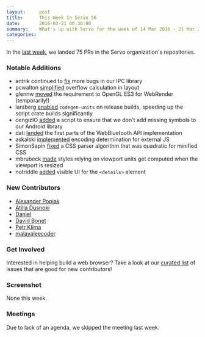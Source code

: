 ```yaml
---
layout:     post
title:      This Week In Servo 56
date:       2016-03-21 00:30:00
summary:    What's up with Servo for the week of 14 Mar 2016 - 21 Mar 2016
categories:
---
```


In the [last week](https://github.com/pulls?page=1&q=is%3Apr+is%3Amerged+closed%3A2016-03-14..2016-03-21+user%3Aservo), we landed 75 PRs in the Servo organization's repositories.

### Notable Additions

 - antrik continued to [fix](https://github.com/servo/ipc-channel/pull/52) more bugs in our IPC library
 - pcwalton [simplified](https://github.com/servo/servo/pull/10064) overflow calculation in layout
 - glennw [moved](https://github.com/servo/gleam/pull/69) the requirement to OpenGL ES3 for WebRender (temporarily!)
 - larsberg [enabled](https://github.com/servo/servo/pull/9987) `codegen-units` on release builds, speeding up the script crate builds significantly
 - cengizIO [added](https://github.com/servo/servo/pull/9981) a script to ensure that we don't add missing symbols to our Android library
 - dati [landed](https://github.com/servo/servo/pull/9838) the first parts of the WebBluetooth API implementation
 - askalski [implemented](https://github.com/servo/servo/pull/10079) encoding determination for external JS
 - SimonSapin [fixed](https://github.com/servo/rust-cssparser/pull/102) a CSS parser algorithm that was quadratic for minified CSS
 - mbrubeck [made](https://github.com/servo/servo/pull/9876) styles relying on viewport units get computed when the viewport is resized
 - notriddle [added](https://github.com/servo/servo/pull/9586) visible UI for the `<details>` element

### New Contributors

 - [Alexander Popiak](https://github.com/apopiak)
 - [Atilla Dusnoki](https://github.com/dati91)
 - [Daniel](https://github.com/ddefisher)
 - [David Bonet](https://github.com/davidbm)
 - [Petr Klíma](https://github.com/qaxi)
 - [malayaleecoder](https://github.com/malayaleecoder)

### Get Involved

Interested in helping build a web browser? Take a look at our [curated list](https://starters.servo.org/) of issues that are good for new contributors!

### Screenshot

None this week.

### Meetings

Due to lack of an agenda, we skipped the meeting last week.
